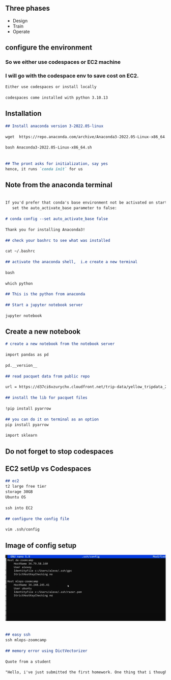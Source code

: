 ## Three phases
- Design
- Train
- Operate 

## configure the environment 
### So we either use codespaces or EC2 machine 
### I will go with the codespace env to save cost on EC2. 

```md
Either use codespaces or install locally 

codespaces come installed with python 3.10.13 
```

## Installation

```md
## Install anaconda version 3-2022.05-linux

wget  https://repo.anaconda.com/archive/Anaconda3-2022.05-Linux-x86_64.sh

bash Anaconda3-2022.05-Linux-x86_64.sh


## The pront asks for initialization, say yes 
hence, it runs `conda init` for us
```

## Note from the anaconda terminal

```md

If you'd prefer that conda's base environment not be activated on startup, 
   set the auto_activate_base parameter to false: 

# conda config --set auto_activate_base false

Thank you for installing Anaconda3!

## check your bashrc to see what was installed

cat ~/.bashrc

## activate the anaconda shell,  i.e create a new terminal

bash

which python

## This is the python from anaconda

## Start a jupyter notebook server

jupyter notebook

```
## Create a new notebook 
```md
# create a new notebook from the notebook server

import pandas as pd

pd.__version__

## read pacquet data from public repo 

url = https://d37ci6vzurychx.cloudfront.net/trip-data/yellow_tripdata_2024-01.parquet

## install the lib for pacquet files

!pip install pyarrow

## you can do it on terminal as an option
pip install pyarrow

import sklearn

```

## Do not forget to stop codespaces 

## EC2 setUp vs Codespaces 
```md
## ec2
t2 large free tier
storage 30GB
Ubuntu OS

ssh into EC2

## configure the config file

vim .ssh/config 

```
## Image of config setup

![ssh config](https://github.com/sheyijojo/my_mlops_bootcamp/blob/main/assets/sshconfig.png?raw=true)


```md

## easy ssh 
ssh mlops-zoomcamp 

## memory error using DictVectorizer

Quote from a student 

"Hello, i've just submitted the first homework. One thing that i thought it worth mentioning for others running experiments on local environment: this first exercise required me to raise WSL memory to 24Gb because of DictVectorizer + fitting the model. If your kernel dies during cell execution, then this is probably the case."
```
